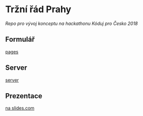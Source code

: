 # Tržní řád Prahy
_Repo pro vývoj konceptu na hackathonu Kóduj pro Česko 2018_


## Formulář
[pages](../pages)

## Server
[server](/server)

## Prezentace
[na slides.com](https://slides.com/dugi/deck-5/edit)
